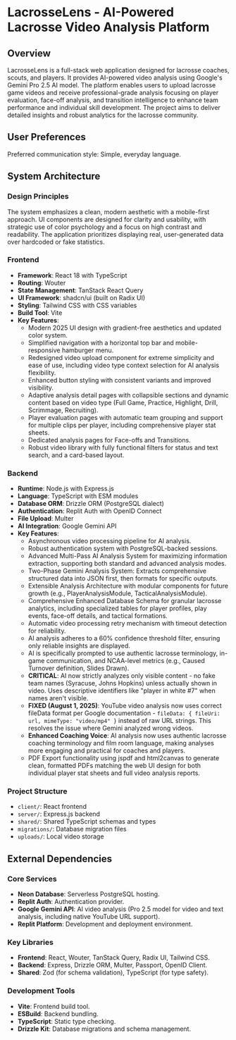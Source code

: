 # LacrosseLens - AI-Powered Lacrosse Video Analysis Platform

## Overview
LacrosseLens is a full-stack web application designed for lacrosse coaches, scouts, and players. It provides AI-powered video analysis using Google's Gemini Pro 2.5 AI model. The platform enables users to upload lacrosse game videos and receive professional-grade analysis focusing on player evaluation, face-off analysis, and transition intelligence to enhance team performance and individual skill development. The project aims to deliver detailed insights and robust analytics for the lacrosse community.

## User Preferences
Preferred communication style: Simple, everyday language.

## System Architecture

### Design Principles
The system emphasizes a clean, modern aesthetic with a mobile-first approach. UI components are designed for clarity and usability, with strategic use of color psychology and a focus on high contrast and readability. The application prioritizes displaying real, user-generated data over hardcoded or fake statistics.

### Frontend
- **Framework**: React 18 with TypeScript
- **Routing**: Wouter
- **State Management**: TanStack React Query
- **UI Framework**: shadcn/ui (built on Radix UI)
- **Styling**: Tailwind CSS with CSS variables
- **Build Tool**: Vite
- **Key Features**:
    - Modern 2025 UI design with gradient-free aesthetics and updated color system.
    - Simplified navigation with a horizontal top bar and mobile-responsive hamburger menu.
    - Redesigned video upload component for extreme simplicity and ease of use, including video type context selection for AI analysis flexibility.
    - Enhanced button styling with consistent variants and improved visibility.
    - Adaptive analysis detail pages with collapsible sections and dynamic content based on video type (Full Game, Practice, Highlight, Drill, Scrimmage, Recruiting).
    - Player evaluation pages with automatic team grouping and support for multiple clips per player, including comprehensive player stat sheets.
    - Dedicated analysis pages for Face-offs and Transitions.
    - Robust video library with fully functional filters for status and text search, and a card-based layout.

### Backend
- **Runtime**: Node.js with Express.js
- **Language**: TypeScript with ESM modules
- **Database ORM**: Drizzle ORM (PostgreSQL dialect)
- **Authentication**: Replit Auth with OpenID Connect
- **File Upload**: Multer
- **AI Integration**: Google Gemini API
- **Key Features**:
    - Asynchronous video processing pipeline for AI analysis.
    - Robust authentication system with PostgreSQL-backed sessions.
    - Advanced Multi-Pass AI Analysis System for maximizing information extraction, supporting both standard and advanced analysis modes.
    - Two-Phase Gemini Analysis System: Extracts comprehensive structured data into JSON first, then formats for specific outputs.
    - Extensible Analysis Architecture with modular components for future growth (e.g., PlayerAnalysisModule, TacticalAnalysisModule).
    - Comprehensive Enhanced Database Schema for granular lacrosse analytics, including specialized tables for player profiles, play events, face-off details, and tactical formations.
    - Automatic video processing retry mechanism with timeout detection for reliability.
    - AI analysis adheres to a 60% confidence threshold filter, ensuring only reliable insights are displayed.
    - AI is specifically prompted to use authentic lacrosse terminology, in-game communication, and NCAA-level metrics (e.g., Caused Turnover definition, Slides Drawn).
    - **CRITICAL**: AI now strictly analyzes only visible content - no fake team names (Syracuse, Johns Hopkins) unless actually shown in video. Uses descriptive identifiers like "player in white #7" when names aren't visible.
    - **FIXED (August 1, 2025)**: YouTube video analysis now uses correct fileData format per Google documentation - `fileData: { fileUri: url, mimeType: "video/mp4" }` instead of raw URL strings. This resolves the issue where Gemini analyzed wrong videos.
    - **Enhanced Coaching Voice**: AI analysis now uses authentic lacrosse coaching terminology and film room language, making analyses more engaging and practical for coaches and players.
    - PDF Export functionality using jspdf and html2canvas to generate clean, formatted PDFs matching the web UI design for both individual player stat sheets and full video analysis reports.

### Project Structure
- `client/`: React frontend
- `server/`: Express.js backend
- `shared/`: Shared TypeScript schemas and types
- `migrations/`: Database migration files
- `uploads/`: Local video storage

## External Dependencies

### Core Services
- **Neon Database**: Serverless PostgreSQL hosting.
- **Replit Auth**: Authentication provider.
- **Google Gemini API**: AI video analysis (Pro 2.5 model for video and text analysis, including native YouTube URL support).
- **Replit Platform**: Development and deployment environment.

### Key Libraries
- **Frontend**: React, Wouter, TanStack Query, Radix UI, Tailwind CSS.
- **Backend**: Express, Drizzle ORM, Multer, Passport, OpenID Client.
- **Shared**: Zod (for schema validation), TypeScript (for type safety).

### Development Tools
- **Vite**: Frontend build tool.
- **ESBuild**: Backend bundling.
- **TypeScript**: Static type checking.
- **Drizzle Kit**: Database migrations and schema management.